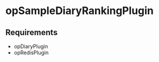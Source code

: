 opSampleDiaryRankingPlugin
==========================

Requirements
------------

* opDiaryPlugin
* opRedisPlugin
